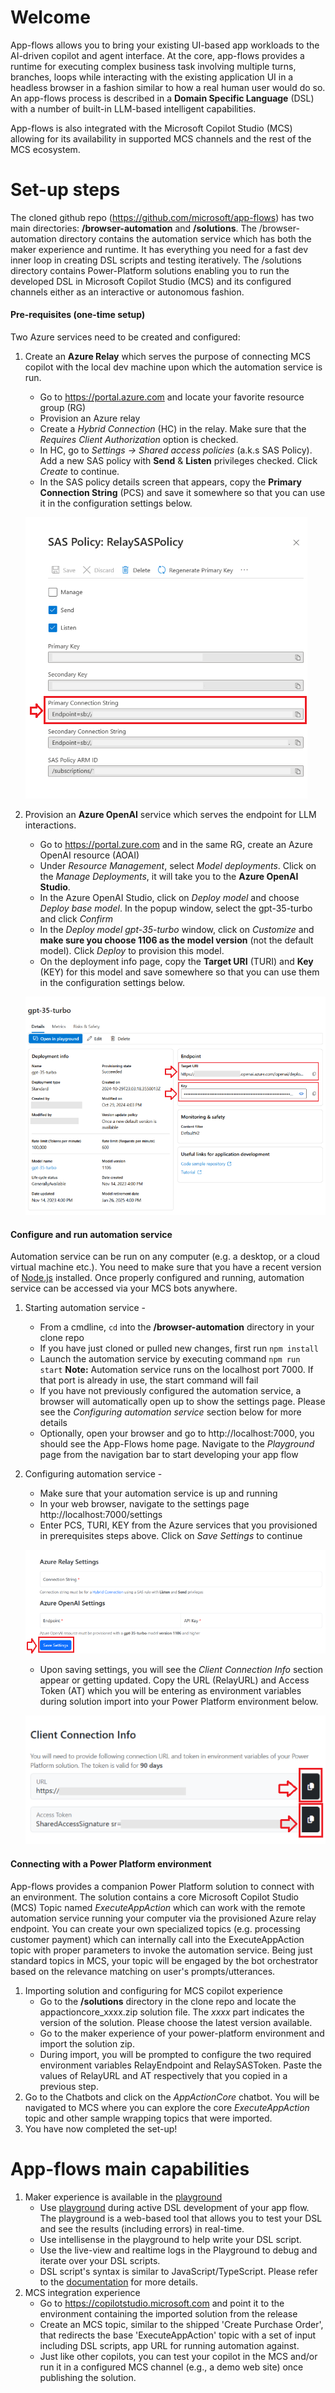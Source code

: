 # Welcome

App-flows allows you to bring your existing UI-based app workloads to the AI-driven copilot and agent interface. At the core, app-flows provides a runtime for executing complex business task involving multiple turns, branches, loops while interacting with the existing application UI in a headless browser in a fashion similar to how a real human user would do so. An app-flows process is described in a **Domain Specific Language** (DSL) with a number of built-in LLM-based intelligent capabilities.

App-flows is also integrated with the Microsoft Copilot Studio (MCS) allowing for its availability in supported MCS channels and the rest of the MCS ecosystem.


# Set-up steps

The cloned github repo (https://github.com/microsoft/app-flows) has two main directories: **/browser-automation** and **/solutions**. The /browser-automation directory contains the automation service which has both the maker experience and runtime. It has everything you need for a fast dev inner loop in creating DSL scripts and testing iteratively. The /solutions directory contains Power-Platform solutions enabling you to run the developed DSL in Microsoft Copilot Studio (MCS) and its configured channels either as an interactive or autonomous fashion.

#### Pre-requisites (one-time setup)
Two Azure services need to be created and configured:
1. Create an **Azure Relay** which serves the purpose of connecting MCS copilot with the local dev machine upon which the automation service is run.
   - Go to https://portal.azure.com and locate your favorite resource group (RG)
   - Provision an Azure relay
   - Create a *Hybrid Connection* (HC) in the relay. Make sure that the *Requires Client Authorization* option is checked.
   - In HC, go to *Settings -> Shared access policies* (a.k.s SAS Policy). Add a new SAS policy with **Send** & **Listen** privileges checked. Click *Create* to continue.
   - In the SAS policy details screen that appears, copy the **Primary Connection String** (PCS) and save it somewhere so that you can use it in the configuration settings below.
	
	![Azure Relay SAS Policy](../../public/img/azure-relay-sas-policy.png)
2. Provision an **Azure OpenAI** service which serves the endpoint for LLM interactions.
   - Go to https://portal.zure.com and in the same RG, create an Azure OpenAI resource (AOAI)
   - Under *Resource Management*, select *Model deployments*. Click on the *Manage Deployments*, it will take you to the **Azure OpenAI Studio**.
   - In the Azure OpenAI Studio,  click on *Deploy model* and choose *Deploy base model*. In the popup window, select the gpt-35-turbo and click *Confirm*
   - In the *Deploy model gpt-35-turbo* window, click on *Customize* and **make sure you choose 1106 as the model version** (not the default model). Click *Deploy* to provision this model.
   - On the deployment info page, copy the **Target URI** (TURI) and **Key** (KEY) for this model and save somewhere so that you can use them in the configuration settings below.
  
	![Azure Relay SAS Policy](../../public/img/azure-openai-model.png)
  
#### Configure and run automation service
Automation service can be run on any computer (e.g. a desktop, or a cloud virtual machine etc.). You need to make sure that you have a recent version of [Node.js](https://nodejs.org/en/download/package-manager) installed. Once properly configured and running, automation service can be accessed via your MCS bots anywhere.

1. Starting automation service -
   - From a cmdline, `cd` into the **/browser-automation** directory in your clone repo
   - If you have just cloned or pulled new changes, first run `npm install`
   - Launch the automation service by executing command `npm run start` **Note:** Automation service runs on the localhost port 7000. If that port is already in use, the start command will fail
   - If you have not previously configured the automation service, a browser will automatically open up to show the settings page. Please see the *Configuring automation service* section below for more details
   - Optionally, open your browser and go to http://localhost:7000, you should see the App-Flows home page. Navigate to the *Playground* page from the navigation bar to start developing your app flow
2. Configuring automation service -
   - Make sure that your automation service is up and running
   - In your web browser, navigate to the settings page http://localhost:7000/settings
   - Enter PCS, TURI, KEY from the Azure services that you provisioned in prerequisites steps above. Click on *Save Settings* to continue
  
	![Azure Relay SAS Policy](../../public/img/save-settings.png)
   - Upon saving settings, you will see the *Client Connection Info* section appear or getting updated. Copy the URL (RelayURL) and Access Token (AT) which you will be entering as environment variables during solution import into your Power Platform environment below.
  
	![Azure Relay SAS Policy](../../public/img/settings-client-connection.png)

#### Connecting with a Power Platform environment
App-flows provides a companion Power Platform solution to connect with an environment. The solution contains a core Microsoft Copilot Studio (MCS) Topic named *ExecuteAppAction* which can work with the remote automation service running your computer via the provisioned Azure relay endpoint. You can create your own specialized topics (e.g. processing customer payment) which can internally call into the ExecuteAppAction topic with proper parameters to invoke the automation service. Being just standard topics in MCS, your topic will be engaged by the bot orchestrator based on the relevance matching on user's prompts/utterances.
1. Importing solution and configuring for MCS copilot experience
	- Go to the **/solutions** directory in the clone repo and locate the appactioncore_xxxx.zip solution file. The *xxxx* part indicates the version of the solution. Please choose the latest version available.
	- Go to the maker experience of your power-platform environment and import the solution zip.
	- During import, you will be prompted to configure the two required environment variables RelayEndpoint and RelaySASToken. Paste the values of RelayURL and AT respectively that you copied in a previous step.
2. Go to the Chatbots and click on the *AppActionCore* chatbot. You will be navigated to  MCS where you can explore the core *ExecuteAppAction* topic and other sample wrapping topics that were imported.
3. You have now completed the set-up!

# App-flows main capabilities
1. Maker experience is available in the [playground](/playground)
   - Use [playground](/playground) during active DSL development of your app flow. The playground is a web-based tool that allows you to test your DSL and see the results (including errors) in real-time.
   - Use intellisense in the playground to help write your DSL script.
   - Use the live-view and realtime logs in the Playground to debug and iterate over your DSL scripts.
   - DSL script's syntax is similar to JavaScript/TypeScript. Please refer to the [documentation](/dsl-guide) for more details.
2. MCS integration experience
	- Go to https://copilotstudio.microsoft.com and point it to the environment containing the imported solution from the release
	- Create an MCS topic, similar to the shipped 'Create Purchase Order', that redirects the base 'ExecuteAppAction' topic with a set of input including DSL scripts, app URL for running automation against.
	- Just like other copilots, you can test your copilot in the MCS and/or run it in a configured MCS channel (e.g., a demo web site) once publishing the solution.


	
